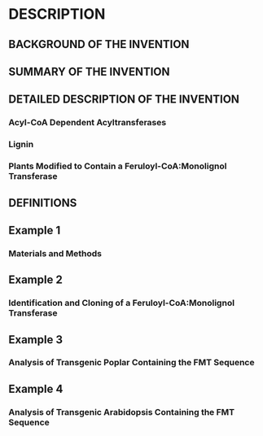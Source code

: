 # DESCRIPTION

## BACKGROUND OF THE INVENTION

## SUMMARY OF THE INVENTION

## DETAILED DESCRIPTION OF THE INVENTION

### Acyl-CoA Dependent Acyltransferases

### Lignin

### Plants Modified to Contain a Feruloyl-CoA:Monolignol Transferase

## DEFINITIONS

## Example 1

### Materials and Methods

## Example 2

### Identification and Cloning of a Feruloyl-CoA:Monolignol Transferase

## Example 3

### Analysis of Transgenic Poplar Containing the FMT Sequence

## Example 4

### Analysis of Transgenic Arabidopsis Containing the FMT Sequence

